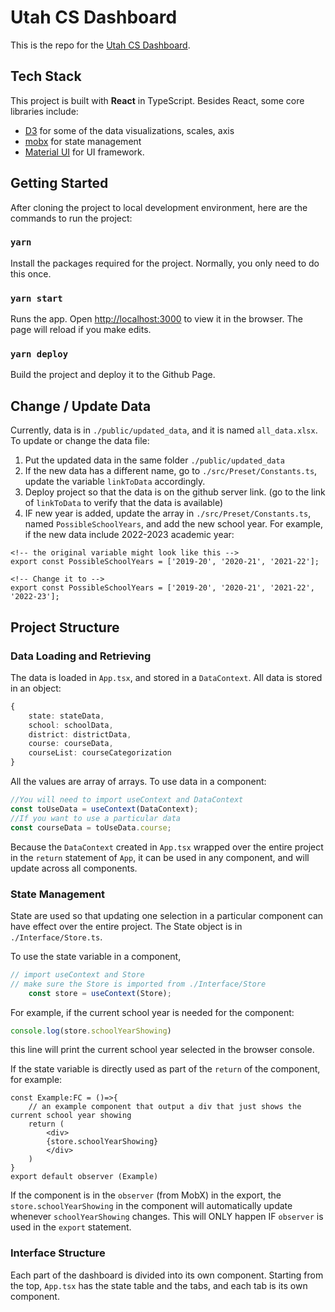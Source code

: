 # Utah CS Dashboard

This is the repo for the [Utah CS Dashboard](https://omaroaalj.github.io/Utah-CS/).

## Tech Stack

This project is built with <b>React</b> in TypeScript. Besides React, some core libraries include:

- [D3](https://github.com/d3/d3) for some of the data visualizations, scales, axis
- [mobx](https://mobx.js.org/README.html) for state management
- [Material UI](https://mui.com/material-ui/getting-started/overview/) for UI framework.


## Getting Started

After cloning the project to local development environment, here are the commands to run the project:

### `yarn`

Install the packages required for the project. Normally, you only need to do this once.

### `yarn start`

Runs the app. Open [http://localhost:3000](http://localhost:3000) to view it in the browser. The page will reload if you make edits.

### `yarn deploy`

Build the project and deploy it to the Github Page.

## Change / Update Data

Currently, data is in `./public/updated_data`, and it is named `all_data.xlsx`. To update or change the data file:

1. Put the updated data in the same folder `./public/updated_data`
2. If the new data has a different name, go to `./src/Preset/Constants.ts`, update the variable `linkToData` accordingly.
3. Deploy project so that the data is on the github server link. (go to the link of `linkToData` to verify that the data is available)
4. IF new year is added, update the array in `./src/Preset/Constants.ts`, named `PossibleSchoolYears`, and add the new school year. For example, if the new data include 2022-2023 academic year:
```tsx
<!-- the original variable might look like this -->
export const PossibleSchoolYears = ['2019-20', '2020-21', '2021-22'];

<!-- Change it to -->
export const PossibleSchoolYears = ['2019-20', '2020-21', '2021-22', '2022-23'];
```
## Project Structure

### Data Loading and Retrieving

The data is loaded in `App.tsx`, and stored in a `DataContext`. All data is stored in an object:
``` ts
{
    state: stateData,
    school: schoolData,
    district: districtData,
    course: courseData,
    courseList: courseCategorization
}
```
All the values are array of arrays. To use data in a component:

```ts
//You will need to import useContext and DataContext
const toUseData = useContext(DataContext);
//If you want to use a particular data
const courseData = toUseData.course;
 ```
Because the `DataContext` created in `App.tsx` wrapped over the entire project in the `return` statement of `App`, it can be used in any component, and will update across all components.

### State Management

State are used so that updating one selection in a particular component can have effect over the entire project. The State object is in `./Interface/Store.ts`.

To use the state variable in a component,
```ts
// import useContext and Store
// make sure the Store is imported from ./Interface/Store
    const store = useContext(Store);
```
For example, if the current school year is needed for the component:
```ts
console.log(store.schoolYearShowing)
```
this line will print the current school year selected in the browser console.

If the state variable is directly used as part of the `return` of the component, for example:

```tsx
const Example:FC = ()=>{
    // an example component that output a div that just shows the current school year showing
    return (
        <div>
        {store.schoolYearShowing}
        </div>
    )
}
export default observer (Example)
```
If the component is in the `observer` (from MobX) in the export, the `store.schoolYearShowing` in the component will automatically update whenever `schoolYearShowing` changes. This will ONLY happen IF `observer` is used in the `export` statement.

### Interface Structure

Each part of the dashboard is divided into its own component. Starting from the top, `App.tsx` has the state table and the tabs, and each tab is its own component.
